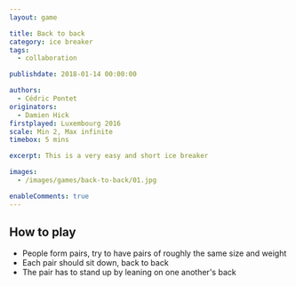 ```yaml
---
layout: game

title: Back to back
category: ice breaker
tags:
  - collaboration

publishdate: 2018-01-14 00:00:00

authors: 
  - Cédric Pontet
originators: 
  - Damien Hick
firstplayed: Luxembourg 2016
scale: Min 2, Max infinite
timebox: 5 mins

excerpt: This is a very easy and short ice breaker

images:
  - /images/games/back-to-back/01.jpg

enableComments: true
---
```


## How to play

- People form pairs, try to have pairs of roughly the same size and weight
- Each pair should sit down, back to back
- The pair has to stand up by leaning on one another's back
